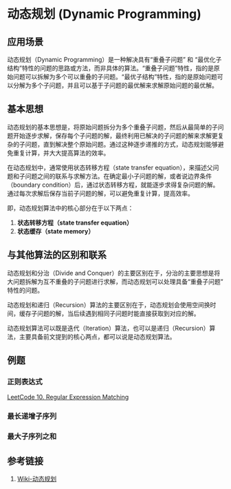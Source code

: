 # 动态规划 (Dynamic Programming)


## 应用场景

动态规划（Dynamic Programming）是一种解决具有“重叠子问题” 和 “最优化子结构”特性的问题的思路或方法，而非具体的算法。“重叠子问题”特性，指的是原始问题可以拆解为多个可以重叠的子问题。“最优子结构”特性，指的是原始问题可以分解为多个子问题，并且可以基于子问题的最优解来求解原始问题的最优解。

## 基本思想

动态规划的基本思想是，将原始问题拆分为多个重叠子问题，然后从最简单的子问题开始逐步求解，保存每个子问题的解，最终利用已解决的子问题的解来求解更复杂的子问题，直到解决整个原始问题。通过这种逐步递推的方式，动态规划能够避免重复计算，并大大提高算法的效率。

在动态规划中，通常使用状态转移方程（state transfer equation），来描述父问题和子问题之间的联系与求解方法。在确定最小子问题的解，或者说边界条件（boundary condition）后，通过状态转移方程，就能逐步求得复杂问题的解。通过每次求解后保存当前子问题的解，可以避免重复计算，提高效率。

即，动态规划算法中的核心部分在于以下两点：
1. **状态转移方程（state transfer equation）**
2. **状态缓存（state memory）**


## 与其他算法的区别和联系

动态规划和分治（Divide and Conquer）的主要区别在于，分治的主要思想是将大问题拆解为互不重叠的子问题进行求解，而动态规划可以处理具备“重叠子问题” 特性的问题。

动态规划和递归（Recursion）算法的主要区别在于，动态规划会使用空间换时间，缓存子问题的解，当后续遇到相同子问题时能直接获取到对应的解。


动态规划算法可以既是迭代（Iteration）算法，也可以是递归（Recursion）算法，主要具备前文提到的核心两点，都可以说是动态规划算法。

## 例题

### 正则表达式

[LeetCode 10. Regular Expression Matching](https://leetcode.com/problems/regular-expression-matching/)


### 最长递增子序列


### 最大子序列之和



## 参考链接
1. [Wiki-动态规划](https://zh.wikipedia.org/wiki/%E5%8A%A8%E6%80%81%E8%A7%84%E5%88%92)
